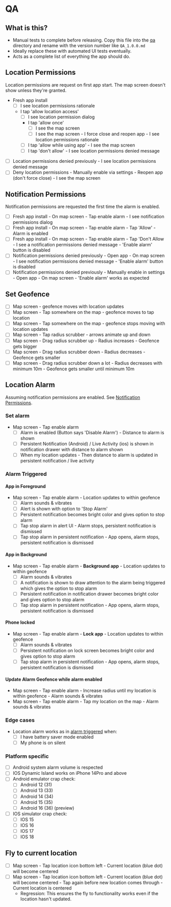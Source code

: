 # QA

## What is this?

- Manual tests to complete before releasing. Copy this file into the [qa](./qa) directory and rename
  with the version number like `QA_1.0.0.md`
- Ideally replace these with automated UI tests eventually.
- Acts as a complete list of everything the app should do.

## Location Permissions

Location permissions are request on first app start. The map screen doesn't show unless they're
granted.

- Fresh app install
    - [ ] I see location permissions rationale
    - I tap 'allow location access'
        - [ ] I see location permission dialog
        - I tap 'allow once'
            - [ ] I see the map screen
            - [ ] I see the map screen - I force close and reopen app - I see location permissions
              rationale
        - [ ] I tap 'allow while using app' - I see the map screen
        - [ ] I tap 'don't allow' - I see location permissions denied message
- [ ] Location permissions denied previously - I see location permissions denied message
- [ ] Deny location permissions - Manually enable via settings - Reopen app (don't force close) - I
  see the map screen

## Notification Permissions

Notification permissions are requested the first time the alarm is enabled.

- [ ] Fresh app install - On map screen - Tap enable alarm - I see notification permissions dialog
- [ ] Fresh app install - On map screen - Tap enable alarm - Tap 'Allow' - Alarm is enabled
- [ ] Fresh app install - On map screen - Tap enable alarm - Tap 'Don't Allow - I see a notification
  permissions denied message - 'Enable alarm' button is disabled
- [ ] Notification permissions denied previously - Open app - On map screen - I see notification
  permissions
  denied message - 'Enable alarm' button is disabled
- [ ] Notification permissions denied previously - Manually enable in settings - Open app - On map
  screen - 'Enable alarm' works as expected

## Set Geofence

- [ ] Map screen - geofence moves with location updates
- [ ] Map screen - Tap somewhere on the map - geofence moves to tap location
- [ ] Map screen - Tap somewhere on the map - geofence stops moving with location updates
- [ ] Map screen - Tap radius scrubber - arrows animate up and down
- [ ] Map screen - Drag radius scrubber up - Radius increases - Geofence gets bigger
- [ ] Map screen - Drag radius scrubber down - Radius decreases - Geofence gets smaller
- [ ] Map screen - Drag radius scrubber down a lot - Radius decreases with minimum 10m - Geofence
  gets smaller until minimum 10m

## Location Alarm

Assuming notification permissions are enabled.
See [Notification Permissions](#notification-permissions).

### Set alarm

- Map screen - Tap enable alarm
    - [ ] Alarm is enabled (Button says 'Disable Alarm') - Distance to alarm is shown
    - [ ] Persistent Notification (Android) / Live Activity (ios) is shown in notification drawer
      with
      distance to alarm shown
    - [ ] When my location updates - Then distance to alarm is updated in persistent notification /
      live activity

### Alarm Triggered

#### App in Foreground

- Map screen - Tap enable alarm - Location updates to within geofence
    - [ ] Alarm sounds & vibrates
    - [ ] Alert is shown with option to 'Stop Alarm'
    - [ ] Persistent notification becomes bright color and gives option to stop alarm
    - [ ] Tap stop alarm in alert UI - Alarm stops, persistent notification is dismissed
    - [ ] Tap stop alarm in persistent notification - App opens, alarm stops, persistent
      notification
      is dismissed

#### App in Background

- Map screen - Tap enable alarm - **Background app** - Location updates to within geofence
    - [ ] Alarm sounds & vibrates
    - [ ] A notification is shown to draw attention to the alarm being triggered which gives the
      option to stop alarm
    - [ ] Persistent notification in notification drawer becomes bright color and gives option to
      stop
      alarm
    - [ ] Tap stop alarm in persistent notification - App opens, alarm stops, persistent
      notification
      is dismissed

#### Phone locked

- Map screen - Tap enable alarm - **Lock app** - Location updates to within geofence
    - [ ] Alarm sounds & vibrates
    - [ ] Persistent notification on lock screen becomes bright color and gives option to stop alarm
    - [ ] Tap stop alarm in persistent notification - App opens, alarm stops, persistent
      notification
      is dismissed

#### Update Alarm Geofence while alarm enabled

- Map screen - Tap enable alarm - Increase radius until my location is within geofence - Alarm
  sounds & vibrates
- Map screen - Tap enable alarm - Tap my location on the map - Alarm sounds & vibrates

### Edge cases

- Location alarm works as in [alarm triggered](#alarm-triggered) when:
    - [ ] I have battery saver mode enabled
    - [ ] My phone is on silent

### Platform specific

- [ ] Android system alarm volume is respected
- [ ] IOS Dynamic Island works on iPhone 14Pro and above
- [ ] Android emulator crap check:
    - [ ] Android 12 (31)
    - [ ] Android 13 (33)
    - [ ] Android 14 (34)
    - [ ] Android 15 (35)
    - [ ] Android 16 (36) (preview)
- [ ] IOS simulator crap check:
    - [ ] IOS 15
    - [ ] IOS 16
    - [ ] IOS 17
    - [ ] IOS 18

## Fly to current location

- [ ] Map screen - Tap location icon bottom left - Current location (blue dot) will become centered
- [ ] Map screen - Tap location icon bottom left - Current location (blue dot) will become
  centered - Tap again before new location comes through - Current location is centered
    - Regression: This ensures the fly to functionality works even if the location hasn't updated.
